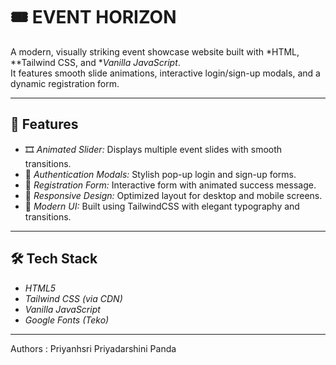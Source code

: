 # 🎟 EVENT HORIZON

A modern, visually striking event showcase website built with *HTML, **Tailwind CSS, and **Vanilla JavaScript*.  
It features smooth slide animations, interactive login/sign-up modals, and a dynamic registration form.

---

## 🚀 Features

- 🎞 *Animated Slider:* Displays multiple event slides with smooth transitions.
- 🔐 *Authentication Modals:* Stylish pop-up login and sign-up forms.
- 📝 *Registration Form:* Interactive form with animated success message.
- 📱 *Responsive Design:* Optimized layout for desktop and mobile screens.
- 💫 *Modern UI:* Built using TailwindCSS with elegant typography and transitions.

---

## 🛠 Tech Stack

- *HTML5*  
- *Tailwind CSS (via CDN)*  
- *Vanilla JavaScript*  
- *Google Fonts (Teko)*  

---

Authors : Priyanhsri Priyadarshini Panda